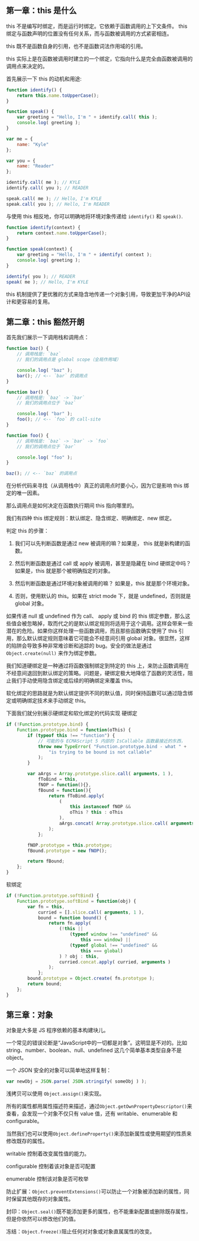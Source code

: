 ## 第一章：this 是什么
this 不是编写时绑定，而是运行时绑定。它依赖于函数调用的上下文条件。 this 绑定与函数声明的位置没有任何关系，而与函数被调用的方式紧密相连。

this 既不是函数自身的引用，也不是函数词法作用域的引用。

this 实际上是在函数被调用时建立的一个绑定，它指向什么是完全由函数被调用的调用点来决定的。

首先展示一下 this 的动机和用途:
```javascript
function identify() {
	return this.name.toUpperCase();
}

function speak() {
	var greeting = "Hello, I'm " + identify.call( this );
	console.log( greeting );
}

var me = {
	name: "Kyle"
};

var you = {
	name: "Reader"
};

identify.call( me ); // KYLE
identify.call( you ); // READER

speak.call( me ); // Hello, I'm KYLE
speak.call( you ); // Hello, I'm READER
```
与使用 this 相反地，你可以明确地将环境对象传递给 `identify()` 和 `speak()`.
```javascript
function identify(context) {
	return context.name.toUpperCase();
}

function speak(context) {
	var greeting = "Hello, I'm " + identify( context );
	console.log( greeting );
}

identify( you ); // READER
speak( me ); // Hello, I'm KYLE
```
this 机制提供了更优雅的方式来隐含地传递一个对象引用，导致更加干净的API设计和更容易的复用。

## 第二章：this 豁然开朗
首先我们展示一下调用栈和调用点：
```javascript
function baz() {
    // 调用栈是: `baz`
    // 我们的调用点是 global scope（全局作用域）

    console.log( "baz" );
    bar(); // <-- `bar` 的调用点
}

function bar() {
    // 调用栈是: `baz` -> `bar`
    // 我们的调用点位于 `baz`

    console.log( "bar" );
    foo(); // <-- `foo` 的 call-site
}

function foo() {
    // 调用栈是: `baz` -> `bar` -> `foo`
    // 我们的调用点位于 `bar`

    console.log( "foo" );
}

baz(); // <-- `baz` 的调用点
```
在分析代码来寻找（从调用栈中）真正的调用点时要小心，因为它是影响 this 绑定的唯一因素。

那么调用点是如何决定在函数执行期间 this 指向哪里的。

我们有四种 this 绑定规则：默认绑定、隐含绑定、明确绑定、new 绑定。

判定 this 的步骤：

1. 我们可以先判断函数是通过 new 被调用的嘛？如果是， this 就是新构建的函数。

2. 然后判断函数是通过 call 或 apply 被调用，甚至是隐藏在 bind 硬绑定中吗？ 如果是，this 就是那个被明确指定的对象。

3. 然后判断函数是通过环境对象被调用的嘛？ 如果是，this 就是那个环境对象。

4. 否则，使用默认的 this。如果在 strict mode 下，就是 undefined，否则就是 global 对象。

如果传递 null 或 undefined 作为 call、 apply 或 bind 的 this 绑定参数，那么这些值会被忽略掉，取而代之的是默认绑定规则将适用于这个调用。这样会带来一些潜在的危险。如果你这样处理一些函数调用，而且那些函数确实使用了 this 引用，那么默认绑定规则意味着它可能会不经意间引用 global 对象。很显然，这样的陷阱会导致多种非常难诊断和追踪的 bug。安全的做法是通过 `Object.create(null)` 来作为绑定参数。

我们知道硬绑定是一种通过将函数强制绑定到特定的 this 上，来防止函数调用在不经意间退回到默认绑定的策略。问题是，硬绑定极大地降低了函数的灵活性，阻止我们手动使用隐含绑定或后续的明确绑定来覆盖 this。

软化绑定的思路就是为默认绑定提供不同的默认值，同时保持函数可以通过隐含绑定或明确绑定技术来手动绑定 this。

下面我们就分别展示硬绑定和软化绑定的代码实现
硬绑定
```javascript
if (!Function.prototype.bind) {
	Function.prototype.bind = function(oThis) {
		if (typeof this !== "function") {
			// 可能的与 ECMAScript 5 内部的 IsCallable 函数最接近的东西，
			throw new TypeError( "Function.prototype.bind - what " +
				"is trying to be bound is not callable"
			);
		}

		var aArgs = Array.prototype.slice.call( arguments, 1 ),
			fToBind = this,
			fNOP = function(){},
			fBound = function(){
				return fToBind.apply(
					(
						this instanceof fNOP &&
						oThis ? this : oThis
					),
					aArgs.concat( Array.prototype.slice.call( arguments ) )
				);
			};

		fNOP.prototype = this.prototype;
		fBound.prototype = new fNOP();

		return fBound;
	};
}
```
软绑定
```javascript
if (!Function.prototype.softBind) {
	Function.prototype.softBind = function(obj) {
		var fn = this,
			curried = [].slice.call( arguments, 1 ),
			bound = function bound() {
				return fn.apply(
					(!this ||
						(typeof window !== "undefined" &&
							this === window) ||
						(typeof global !== "undefined" &&
							this === global)
					) ? obj : this,
					curried.concat.apply( curried, arguments )
				);
			};
		bound.prototype = Object.create( fn.prototype );
		return bound;
	};
}
```

## 第三章：对象
对象是大多是 JS 程序依赖的基本构建块儿。

一个常见的错误论断是“JavaScript中的一切都是对象”。这明显是不对的。比如 string、number、boolean、null、undefined 这几个简单基本类型自身不是 object。

一个 JSON 安全的对象可以简单地这样复制：
```javascript
var newObj = JSON.parse( JSON.stringify( someObj ) );
```

浅拷贝可以使用 `Object.assign()`来实现。

所有的属性都用属性描述符来描述，通过`Object.getOwnPropertyDescriptor()`来查看，会发现一个对象不仅只有 value 值，还有 writable、enumerable 和 configurable。

当然我们也可以使用`Object.defineProperty()`来添加新属性或使用期望的性质来修改既存的属性。

writable 控制着改变属性值的能力。

configurable 控制着该对象是否可配置

enumerable 控制该对象是否可枚举

防止扩展：`Object.preventExtensions()`可以防止一个对象被添加新的属性，同时保留其他既存的对象属性。

封印：`Object.seal()`既不能添加更多的属性，也不能重新配置或删除既存属性，但是你依然可以修改他们的值。

冻结：`Object.freeze()`阻止任何对对象或对象直属属性的改变。

